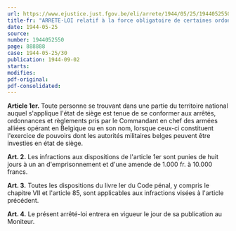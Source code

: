 ```yaml
---
url: https://www.ejustice.just.fgov.be/eli/arrete/1944/05/25/1944052550/justel
title-fr: "ARRETE-LOI relatif à la force obligatoire de certaines ordonnances du Commandant en chef des armées alliées."
date: 1944-05-25
source:
number: 1944052550
page: 888888
case: 1944-05-25/30
publication: 1944-09-02
starts:
modifies:
pdf-original:
pdf-consolidated:
---
```


**Article 1er.** Toute personne se trouvant dans une partie du territoire national auquel s'applique l'état de siège est tenue de se conformer aux arrêtés, ordonnances et règlements pris par le Commandant en chef des armées alliées opérant en Belgique ou en son nom, lorsque ceux-ci constituent l'exercice de pouvoirs dont les autorités militaires belges peuvent être investies en état de siège.

**Art. 2.** Les infractions aux dispositions de l'article 1er sont punies de huit jours à un an d'emprisonnement et d'une amende de 1.000 fr. à 10.000 francs.

**Art. 3.** Toutes les dispositions du livre Ier du Code pénal, y compris le chapitre VII et l'article 85, sont applicables aux infractions visées à l'article précédent.

**Art. 4.** Le présent arrêté-loi entrera en vigueur le jour de sa publication au Moniteur.
